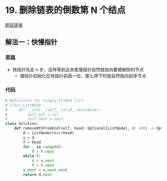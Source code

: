 # 19. 删除链表的倒数第 N 个结点

[题目链接](https://leetcode.cn/problems/remove-nth-node-from-end-of-list/description/)

## 解法一：快慢指针

### 思路

- 快指针先走 n 步，这样等到达末尾慢指针自然就指向要被删除的节点
  - 慢指针初始化在快指针前面一位，那么停下时就自然指向前序节点

### 代码

```py
# Definition for singly-linked list.
# class ListNode:
#     def __init__(self, val=0, next=None):
#         self.val = val
#         self.next = next
class Solution:
    def removeNthFromEnd(self, head: Optional[ListNode], n: int) -> Optional[ListNode]:
        d = ListNode(next=head)
        s = d
        f = head
        for _ in range(n):
            f = f.next
        while f:
            s = s.next
            f = f.next
        s.next = s.next.next
        return d.next
```
